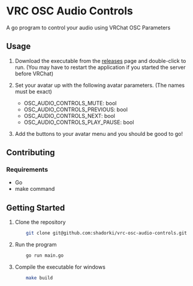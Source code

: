 # VRC OSC Audio Controls

A go program to control your audio using VRChat OSC Parameters

## Usage

1. Download the executable from the [releases](https://github.com/shadorki/vrc-osc-audio-controls/releases) page and double-click to run. (You may have to restart the application if you started the server before VRChat)

1. Set your avatar up with the following avatar parameters. (The names must be exact)

    - OSC_AUDIO_CONTROLS_MUTE: bool
    - OSC_AUDIO_CONTROLS_PREVIOUS: bool
    - OSC_AUDIO_CONTROLS_NEXT: bool
    - OSC_AUDIO_CONTROLS_PLAY_PAUSE: bool

1. Add the buttons to your avatar menu and you should be good to go!


## Contributing

### Requirements
- Go
- make command

## Getting Started

1. Clone the repository
    ```bash
        git clone git@github.com:shadorki/vrc-osc-audio-controls.git
    ```
2. Run the program
    ```bash
        go run main.go
    ```
1. Compile the executable for windows
    ```bash
        make build
    ```
